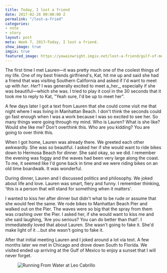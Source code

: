 ```yaml
---
title: Today, I lost a friend
date: 2017-02-26 00:00:00 Z
permalink: "/lost-a-fried"
categories:
- note
- story
layout: post
meta: Week 7, 2017—Today, I lost a friend.
show_image: true
imgix: true
featured_image: https://yowainwright.imgix.net/lost-a-friend/gulf-of-mexico.jpg
---
```


The first time I met Lauren—it was pretty much one of the coolest things of my life. One of my best friends girlfriend's, Kat, hit me up and said she had a friend that was visiting Southern California and asked if I'd want to meet up with _her_. _Her_? I was generally excited to meet a_her_, especially if she was beautiful—which she was. I tried to play it cool in the 30 seconds that it took me to reply to Kat, "Yeah sure, I'd be up to meet her". 

A few days later I got a text from Lauren that she could come visit me that night where I was living in Manhattan Beach. I don't think the seconds could go fast enough when I was a work because I was so excited to see her. So many things were going through my mind. Who is Lauren? What is she like? Would she like me? Don't overthink this. Who are you kidding? You are going to over think this. 

When I got home, Lauren was already there. We greeted each other awkwardly. She was so beautiful. I asked her if she would want to ride bikes down to Hermosa Beach for dinner. She said okay, so we did. I remember the evening was foggy and the waves had been very large along the coast. To me, it seemed like I'd gone back in time and we were riding bikes on an old time boardwalk. It was wonderful. 

During dinner, Lauren and I discussed politics and philosophy. We joked about life and love. Lauren was smart, fiery and funny. I remember thinking, 'this is a person that will stand for something when it matters'. 

I wanted to kiss her after dinner but didn't what to be rude or assume that she would feel the same. We rode bikes to Manhattan Beach Pier and walked out on the Pier. The waves were so big that the spray from them was crashing over the Pier. I asked her, if she would want to kiss me and she said laughing, 'Are you serious? You can do better than that!'. I immediatedly loved that about Lauren. She wasn't going to fake it. She'd make light of it ...but she wasn't going to fake it. 

After that initial meeting Lauren and I joked around a lot via text. A few months later we met in Chicago and drove down South to Florida. We visited ended up arriving at the Gulf of Mexico to enjoy a sunset that I will never forget. 

<figure>
  <img src="//yowainwright.imgix.net/lost-a-friend/gulf-of-mexico.jpg?w=800&h=800&crop=focalpoint&auto=format" alt="Running From Water at Leo Cabrillo" />
</figure>
